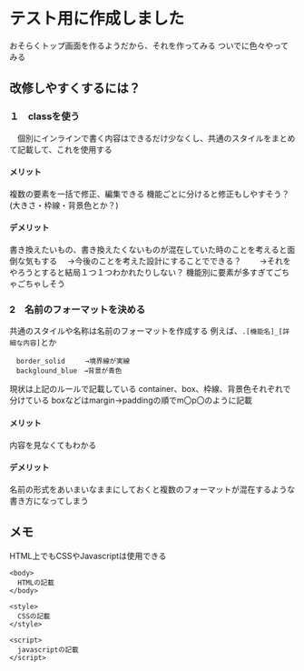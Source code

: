 # テスト用に作成しました

おそらくトップ画面を作るようだから、それを作ってみる
ついでに色々やってみる

## 改修しやすくするには？

### １　classを使う
　個別にインラインで書く内容はできるだけ少なくし、共通のスタイルをまとめて記載して、これを使用する

#### メリット
複数の要素を一括で修正、編集できる
機能ごとに分けると修正もしやすそう？(大きさ・枠線・背景色とか？)

#### デメリット
書き換えたいもの、書き換えたくないものが混在していた時のことを考えると面倒な気もする
　→今後のことを考えた設計にすることでできる？
　　→それをやろうとすると結局１つ１つわかれたりしない？
機能別に要素が多すぎてごちゃごちゃしそう


### 2　名前のフォーマットを決める
共通のスタイルや名称は名前のフォーマットを作成する
例えば、`.[機能名]_[詳細な内容]`とか

```
　border_solid　　　→境界線が実線
　backglound_blue　→背景が青色
```

現状は上記のルールで記載している
container、box、枠線、背景色それぞれで分けている
boxなどはmargin→paddingの順でm〇p〇のように記載

#### メリット
内容を見なくてもわかる

#### デメリット
名前の形式をあいまいなままにしておくと複数のフォーマットが混在するような書き方になってしまう


## メモ
HTML上でもCSSやJavascriptは使用できる
```
<body>
  HTMLの記載
</body>

<style>
  CSSの記載
</style>

<script>
  javascriptの記載
</script>

```